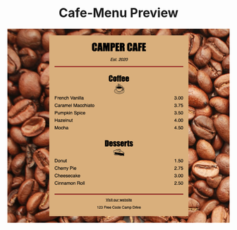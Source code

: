 # <center>Cafe-Menu Preview

![Cafe Menu](https://github.com/chelspark/Cafe-Menu/blob/main/Cafe%20Menu.png?raw=true)
